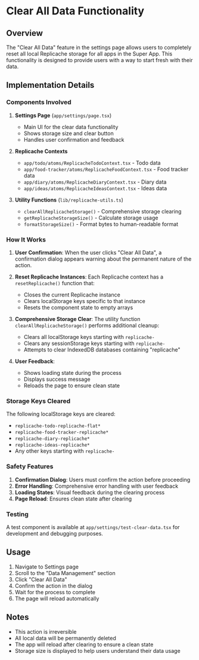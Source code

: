 # Clear All Data Functionality

## Overview

The "Clear All Data" feature in the settings page allows users to completely reset all local Replicache storage for all apps in the Super App. This functionality is designed to provide users with a way to start fresh with their data.

## Implementation Details

### Components Involved

1. **Settings Page** (`app/settings/page.tsx`)
   - Main UI for the clear data functionality
   - Shows storage size and clear button
   - Handles user confirmation and feedback

2. **Replicache Contexts**
   - `app/todo/atoms/ReplicacheTodoContext.tsx` - Todo data
   - `app/food-tracker/atoms/ReplicacheFoodContext.tsx` - Food tracker data
   - `app/diary/atoms/ReplicacheDiaryContext.tsx` - Diary data
   - `app/ideas/atoms/ReplicacheIdeasContext.tsx` - Ideas data

3. **Utility Functions** (`lib/replicache-utils.ts`)
   - `clearAllReplicacheStorage()` - Comprehensive storage clearing
   - `getReplicacheStorageSize()` - Calculate storage usage
   - `formatStorageSize()` - Format bytes to human-readable format

### How It Works

1. **User Confirmation**: When the user clicks "Clear All Data", a confirmation dialog appears warning about the permanent nature of the action.

2. **Reset Replicache Instances**: Each Replicache context has a `resetReplicache()` function that:
   - Closes the current Replicache instance
   - Clears localStorage keys specific to that instance
   - Resets the component state to empty arrays

3. **Comprehensive Storage Clear**: The utility function `clearAllReplicacheStorage()` performs additional cleanup:
   - Clears all localStorage keys starting with `replicache-`
   - Clears any sessionStorage keys starting with `replicache-`
   - Attempts to clear IndexedDB databases containing "replicache"

4. **User Feedback**: 
   - Shows loading state during the process
   - Displays success message
   - Reloads the page to ensure clean state

### Storage Keys Cleared

The following localStorage keys are cleared:
- `replicache-todo-replicache-flat*`
- `replicache-food-tracker-replicache*`
- `replicache-diary-replicache*`
- `replicache-ideas-replicache*`
- Any other keys starting with `replicache-`

### Safety Features

1. **Confirmation Dialog**: Users must confirm the action before proceeding
2. **Error Handling**: Comprehensive error handling with user feedback
3. **Loading States**: Visual feedback during the clearing process
4. **Page Reload**: Ensures clean state after clearing

### Testing

A test component is available at `app/settings/test-clear-data.tsx` for development and debugging purposes.

## Usage

1. Navigate to Settings page
2. Scroll to the "Data Management" section
3. Click "Clear All Data"
4. Confirm the action in the dialog
5. Wait for the process to complete
6. The page will reload automatically

## Notes

- This action is irreversible
- All local data will be permanently deleted
- The app will reload after clearing to ensure a clean state
- Storage size is displayed to help users understand their data usage 